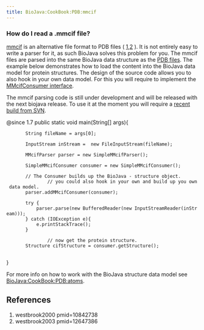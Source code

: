 ```yaml
---
title: BioJava:CookBook:PDB:mmcif
---
```


### How do I read a .mmcif file?

[mmcif](http://ndbserver.rutgers.edu/mmcif/index.html) is an alternative
file format to PDB files (
[1](#westbrook2000 "wikilink"),[2](#westbrook2003 "wikilink") ). It is
not entirely easy to write a parser for it, as such BioJava solves this
problem for you. The mmcif files are parsed into the same BioJava data
structure as the [PDB files](BioJava:CookBook:PDB:read "wikilink"). The
example below demonstrates how to load the content into the BioJava data
model for protein structures. The design of the source code allows you
to also hook in your own data model. For this you will require to
implement the [MMcifConsumer
interface](http://www.spice-3d.org/public-files/javadoc/biojava/org/biojava/bio/structure/io/mmcif/MMcifConsumer.html).

The mmcif parsing code is still under development and will be released
with the next biojava release. To use it at the moment you will require
a [recent build from SVN](Autobuild_events "wikilink").

<java> @since 1.7 public static void main(String[] args){

`       String fileName = args[0];`  
`       `  
`       InputStream inStream =  new FileInputStream(fileName);`  
`       `  
`       MMcifParser parser = new SimpleMMcifParser();`

`       SimpleMMcifConsumer consumer = new SimpleMMcifConsumer();`

`       // The Consumer builds up the BioJava - structure object.`  
`               // you could also hook in your own and build up you own data model.          `  
`       parser.addMMcifConsumer(consumer);`

`       try {`  
`           parser.parse(new BufferedReader(new InputStreamReader(inStream)));`  
`       } catch (IOException e){`  
`           e.printStackTrace();`  
`       }`

`               // now get the protein structure.`  
`       Structure cifStructure = consumer.getStructure();`  
`                     `

}

</java>

For more info on how to work with the BioJava structure data model see
<BioJava:CookBook:PDB:atoms>.

References
----------

<biblio>

1.  westbrook2000 pmid=10842738
2.  westbrook2003 pmid=12647386

</biblio>
